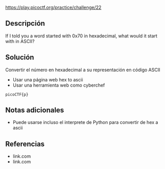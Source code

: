 https://play.picoctf.org/practice/challenge/22
## Descripción
If I told you a word started with 0x70 in hexadecimal, what would it start with in ASCII?
## Solución
Convertir el número en hexadecimal a su representación en código ASCII
* Usar una página web hex to ascii
* Usar una herramienta web como cyberchef


```
picoCTF{p}
```

## Notas adicionales
* Puede usarse incluso el interprete de Python para convertir de hex a ascii
## Referencias
* link.com
* link.com